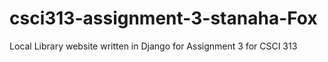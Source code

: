 # csci313-assignment-3-stanaha-Fox
Local Library website written in Django for Assignment 3 for CSCI 313
